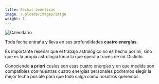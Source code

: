 ```yaml
---
title: Fechas beneficas
image: /uploads/images/image
weight: 1
---
```


![Calendario](/uploads/img/consultas/calendario.svg "Calendario")

Toda fecha entraña y lleva en sus profundidades **cuatro energías**.

Es importante reseñar que el trabajo astrológico no es hecho por mí, sino que es la propia astrología lunar la que opera a través de mí. Distinto.

Conociendo **a priori** cuales son esas cuatro energías y en que medida son compatibles con nuestras cuatro energías personales podremos elegir la mejor fecha posible para que todo salga como nosotros queremos.



